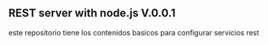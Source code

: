 ## REST server with node.js V.0.0.1

este repositorio tiene los contenidos basicos para configurar servicios rest